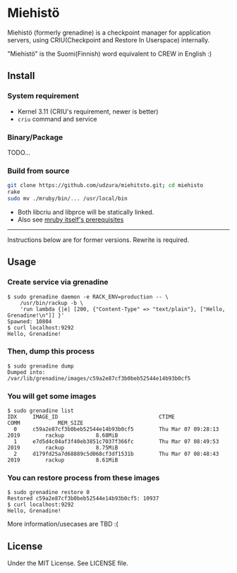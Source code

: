 # Miehistö

Miehistö (formerly grenadine) is a checkpoint manager for application servers, using CRIU(Checkpoint and Restore In Userspace) internally.

"Miehistö" is the Suomi(Finnish) word equivalent to CREW in English :)

## Install

### System requirement

* Kernel 3.11 (CRIU's requirement, newer is better)
* `criu` command and service

### Binary/Package

TODO...

### Build from source

```bash
git clone https://github.com/udzura/miehitsto.git; cd miehisto
rake
sudo mv ./mruby/bin/... /usr/local/bin
```

* Both libcriu and libprce will be statically linked.
* Also see [mruby itself's prerequisites](https://github.com/mruby/mruby/blob/master/doc/guides/compile.md#prerequisites)

----

Instructions below are for former versions. Rewrite is required.

## Usage

### Create service via grenadine

```console
$ sudo grenadine daemon -e RACK_ENV=production -- \
    /usr/bin/rackup -b \
    'run lambda {|e| [200, {"Content-Type" => "text/plain"}, ["Hello, Grenadine!\n"]] }'
Spawned: 10804
$ curl localhost:9292
Hello, Grenadine!
```

### Then, dump this process

```console
$ sudo grenadine dump
Dumped into: /var/lib/grenadine/images/c59a2e87cf3b0beb52544e14b93b0cf5
```

### You will get some images

```console
$ sudo grenadine list
IDX     IMAGE_ID                                CTIME                           COMM            MEM_SIZE
  0     c59a2e87cf3b0beb52544e14b93b0cf5        Thu Mar 07 09:28:13 2019        rackup          8.68MiB 
  1     e7d5d4c04af3f40eb3851c7037f366fc        Thu Mar 07 08:49:53 2019        rackup          8.75MiB 
  2     d179fd25a7d68889c5d068cf3df1531b        Thu Mar 07 08:48:43 2019        rackup          8.61MiB
```

### You can restore process from these images

```console
$ sudo grenadine restore 0
Restored c59a2e87cf3b0beb52544e14b93b0cf5: 10937
$ curl localhost:9292
Hello, Grenadine!
```

More information/usecases are TBD :(

## License

Under the MIT License. See LICENSE file.

